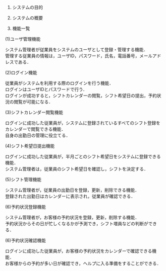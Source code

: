 1. システムの目的

2. システムの概要

3. 機能一覧

(1)ユーザ管理機能

システム管理者が従業員をシステムのユーザとして登録・管理する機能．<br>
管理する従業員の情報は，ユーザID，パスワード，氏名，電話番号，メールアドレスである．<br>

(2)ログイン機能

従業員がシステムを利用する際のログインを行う機能．<br>
ログインはユーザIDとパスワードで行う．<br>
ログインが成功すると，シフトカレンダーの閲覧，シフト希望日の提出，予約状況の閲覧が可能になる．<br>

(3)シフトカレンダー閲覧機能

ログインに成功した従業員が，システムに登録されているすべてのシフト登録をカレンダーで閲覧できる機能．<br>
自身の出勤日の管理に役立てる．<br>

(4)シフト希望日提出機能

ログインに成功した従業員が，半月ごとのシフト希望日をシステムに登録できる機能．<br>
システム管理者は，従業員のシフト希望日を確認し，シフトを決定する．<br>

(5)シフト管理機能

システム管理者が，従業員の出勤日を登録，更新，削除できる機能．<br>
登録された出勤日はカレンダーに表示され，従業員が確認できる．<br>

(6)予約状況登録機能

システム管理者が，お客様の予約状況を登録，更新，削除する機能．<br>
予約状況からその日が忙しくなるかが予測でき，シフト増員などの判断ができる．<br>

(6)予約状況確認機能

ログインに成功した従業員が，お客様の予約状況をカレンダーで確認できる機能．<br>
お客様からの予約が多い日が確認でき，ヘルプに入る準備をすることができる．<br>




